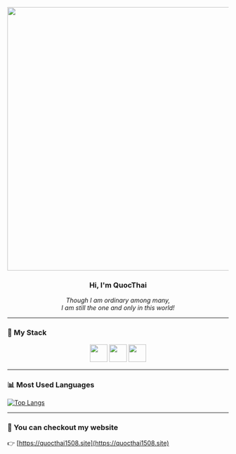 <p align="center">
  <img src="https://i.ibb.co/ns3MG6bp/68747470733a2f2f692e696d6775722e636f6d2f493554305a696e2e6a706567.jpg" width="600"/>
</p>

<h3 align="center">Hi, I'm <strong>QuocThai</strong></h3>
<p align="center"><em>Though I am ordinary among many,<br/>I am still the one and only in this world!</em></p>

---

### 🧰 My Stack

<p align="center">
  <img src="https://cdn.jsdelivr.net/gh/devicons/devicon/icons/vscode/vscode-original.svg" width="40"/>
  <img src="https://cdn.jsdelivr.net/gh/devicons/devicon/icons/linux/linux-original.svg" width="40"/>
  <img src="https://cdn.jsdelivr.net/gh/devicons/devicon/icons/github/github-original.svg" width="40"/>
</p>

---

### 📊 Most Used Languages

[![Top Langs](https://github-readme-stats.vercel.app/api/top-langs/?username=WuThanhDieu&layout=compact&theme=tokyonight)](https://github.com/qthai1508)

---

### 🔗 You can checkout my website

👉 [https://quocthai1508.site](https://quocthai1508.site)
